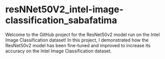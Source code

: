# resNNet50V2_intel-image-classification_sabafatima
Welcome to the GitHub project for the ResNet50v2 model run on the Intel Image Classification dataset!  In this project, I demonstrated how the ResNet50v2 model has been fine-tuned and improved to increase its accuracy on the Intel Image Classification dataset. 
